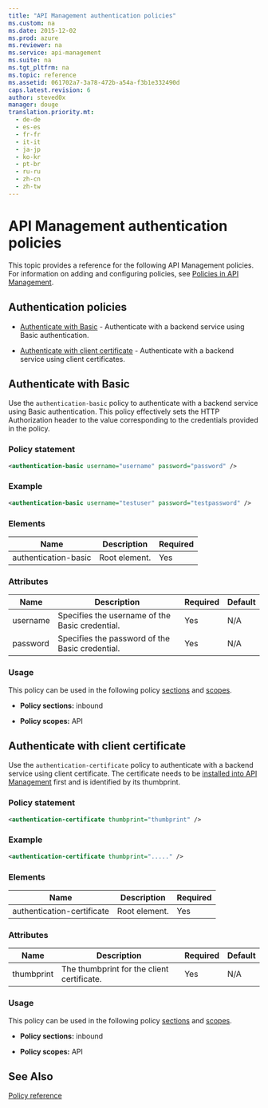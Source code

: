 ```yaml
---
title: "API Management authentication policies"
ms.custom: na
ms.date: 2015-12-02
ms.prod: azure
ms.reviewer: na
ms.service: api-management
ms.suite: na
ms.tgt_pltfrm: na
ms.topic: reference
ms.assetid: 061702a7-3a78-472b-a54a-f3b1e332490d
caps.latest.revision: 6
author: steved0x
manager: douge
translation.priority.mt: 
  - de-de
  - es-es
  - fr-fr
  - it-it
  - ja-jp
  - ko-kr
  - pt-br
  - ru-ru
  - zh-cn
  - zh-tw
---
```

# API Management authentication policies
This topic provides a reference for the following API Management policies. For information on adding and configuring policies, see [Policies in API Management](http://go.microsoft.com/fwlink/?LinkID=398186).  
  
##  <a name="AuthenticationPolicies"></a> Authentication policies  
  
-   [Authenticate with Basic](../APIManagementPolicyRef/API-Management-authentication-policies.md#Basic) - Authenticate with a backend service using Basic authentication.  
  
-   [Authenticate with client certificate](../APIManagementPolicyRef/API-Management-authentication-policies.md#ClientCertificate) - Authenticate with a backend service using client certificates.  
  
##  <a name="Basic"></a> Authenticate with Basic  
 Use the `authentication-basic` policy to authenticate with a backend service using Basic authentication. This policy effectively sets the HTTP Authorization header to the value corresponding to the credentials provided in the policy.  
  
### Policy statement  
  
```xml  
<authentication-basic username="username" password="password" />  
```  
  
### Example  
  
```xml  
<authentication-basic username="testuser" password="testpassword" />  
```  
  
### Elements  
  
|Name|Description|Required|  
|----------|-----------------|--------------|  
|authentication-basic|Root element.|Yes|  
  
### Attributes  
  
|Name|Description|Required|Default|  
|----------|-----------------|--------------|-------------|  
|username|Specifies the username of the Basic credential.|Yes|N/A|  
|password|Specifies the password of the Basic credential.|Yes|N/A|  
  
### Usage  
 This policy can be used in the following policy [sections](http://azure.microsoft.com/documentation/articles/api-management-howto-policies/#sections) and [scopes](http://azure.microsoft.com/documentation/articles/api-management-howto-policies/#scopes).  
  
-   **Policy sections:** inbound  
  
-   **Policy scopes:** API  
  
##  <a name="ClientCertificate"></a> Authenticate with client certificate  
 Use the `authentication-certificate` policy to authenticate with a backend service using client certificate. The certificate needs to be [installed into API Management](http://go.microsoft.com/fwlink/?LinkID=511599) first and is identified by its thumbprint.  
  
### Policy statement  
  
```xml  
<authentication-certificate thumbprint="thumbprint" />  
```  
  
### Example  
  
```xml  
<authentication-certificate thumbprint="....." />  
```  
  
### Elements  
  
|Name|Description|Required|  
|----------|-----------------|--------------|  
|authentication-certificate|Root element.|Yes|  
  
### Attributes  
  
|Name|Description|Required|Default|  
|----------|-----------------|--------------|-------------|  
|thumbprint|The thumbprint for the client certificate.|Yes|N/A|  
  
### Usage  
 This policy can be used in the following policy [sections](http://azure.microsoft.com/documentation/articles/api-management-howto-policies/#sections) and [scopes](http://azure.microsoft.com/documentation/articles/api-management-howto-policies/#scopes).  
  
-   **Policy sections:** inbound  
  
-   **Policy scopes:** API  
  
## See Also  
 [Policy reference](../APIManagementPolicyRef/API-Management-policy-reference.md)